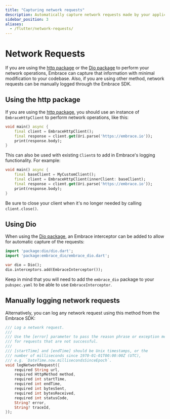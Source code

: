 ```yaml
---
title: "Capturing network requests"
description: Automatically capture network requests made by your application
sidebar_position: 3
aliases:
  - /flutter/network-requests/
---
```


# Network Requests

If you are using the [http package](https://pub.dev/packages/http) or the [Dio package](https://pub.dev/packages/dio) to perform your network operations, Embrace can capture that information with minimal modification to your codebase. Also, if you are using other method, network requests can be manually logged through the Embrace SDK.

## Using the http package

If you are using the [http package](https://pub.dev/packages/http), you should use an instance of `EmbraceHttpClient` to perform 
network operations, like this:

```dart
void main() async {
    final client = EmbraceHttpClient();
    final response = client.get(Uri.parse('https://embrace.io'));
    print(response.body);
}
```

This can also be used with existing `Client`s to add in Embrace's logging functionality. For example:

```dart
void main() async {
    final baseClient = MyCustomClient();
    final client = EmbraceHttpClient(innerClient: baseClient);
    final response = client.get(Uri.parse('https://embrace.io'));
    print(response.body);
}
```

Be sure to close your client when it's no longer needed by calling `client.close()`.

## Using Dio

When using the [Dio package](https://pub.dev/packages/dio), an Embrace interceptor can be added to allow for automatic capture of the requests:

```dart
import 'package:dio/dio.dart';
import 'package:embrace_dio/embrace_dio.dart';

var dio = Dio();
dio.interceptors.add(EmbraceInterceptor());
```

Keep in mind that you will need to add the `embrace_dio` package to your `pubspec.yaml` to be able to use `EmbraceInterceptor`.

## Manually logging network requests

Alternatively, you can log any network request using this method from the Embrace SDK:

```dart
/// Log a network request.
///
/// Use the [error] parameter to pass the reason phrase or exception message
/// for requests that are not successful.
///
/// [startTime] and [endTime] should be Unix timestamps, or the
/// number of milliseconds since 1970-01-01T00:00:00Z (UTC),
/// e.g. `DateTime.now.millisecondsSinceEpoch`.
void logNetworkRequest({
    required String url,
    required HttpMethod method,
    required int startTime,
    required int endTime,
    required int bytesSent,
    required int bytesReceived,
    required int statusCode,
    String? error,
    String? traceId,
});
```